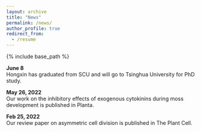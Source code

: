 ```yaml
---
layout: archive
title: "News"
permalink: /news/
author_profile: true
redirect_from:
  - /resume
---
```


{% include base_path %}

<b>June 8</b> <br>
Hongxin has graduated from SCU and will go to Tsinghua University for PhD study.

<b>May 26, 2022</b> <br>
Our work on the inhibitory effects of exogenous cytokinins during moss development is published in Planta.

<b>Feb 25, 2022</b> <br>
Our review paper on asymmetric cell division is published in The Plant Cell.
